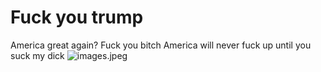 # Fuck you trump
America great again? Fuck you bitch
America will never fuck up until you suck my dick
![images.jpeg](https://i.loli.net/2020/08/20/vzDm8F76e2cArXZ.jpg)
